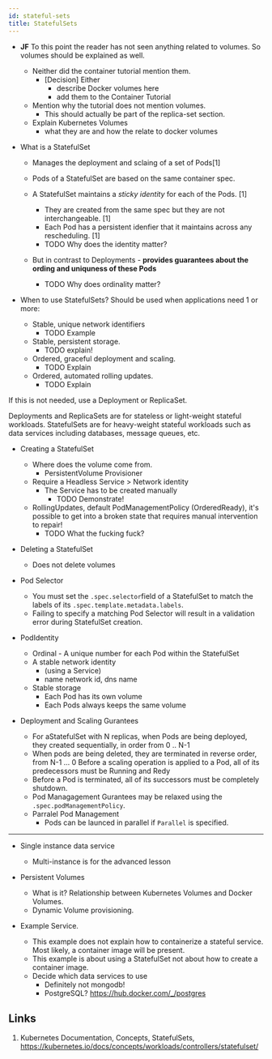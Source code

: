 ```yaml
---
id: stateful-sets
title: StatefulSets
---
```


* **JF** To this point the reader has not seen anything related to volumes. So volumes should be explained as well.
    * Neither did the container tutorial mention them.
        * [Decision] Either 
            * describe Docker volumes here 
            * add them to the Container Tutorial
    * Mention why the tutorial does not mention volumes.
        * This should actually be part of the replica-set section.
    * Explain Kubernetes Volumes
        * what they are and how the relate to docker volumes

* What is a StatefulSet
    * Manages the deployment and sclaing of a set of Pods[1]

    * Pods of a StatefulSet are based on the same container spec.
    * A StatefulSet maintains a *sticky identity* for each of the Pods. [1]
        * They are created from the same spec but they are not interchangeable. [1]
        * Each Pod has a persistent idenfier that it maintains across any rescheduling. [1]
        * TODO Why does the identity matter?
    * But in contrast to Deployments - **provides guarantees about the ording and uniquness of these Pods**
        * TODO Why does ordinality matter?

* When to use StatefulSets? Should be used when applications need 1 or more:
    * Stable, unique network identifiers
        * TODO Example
    * Stable, persistent storage.
        * TODO explain!
    * Ordered, graceful deployment and scaling.
        * TODO Explain
    * Ordered, automated rolling updates.
        * TODO Explain

If this is not needed, use a Deployment or ReplicaSet.

Deployments and ReplicaSets are for stateless or light-weight stateful workloads.
StatefulSets are for heavy-weight stateful workloads such as data services including databases, message queues, etc.

* Creating a StatefulSet
    * Where does the volume come from.
        * PersistentVolume Provisioner
    * Require a Headless Service > Network identity
        * The Service has to be created manually
            * TODO Demonstrate!
    * RollingUpdates, default PodManagementPolicy (OrderedReady), it's possible to get into a broken state that requires manual intervention to repair!
        * TODO What the fucking fuck?

* Deleting a StatefulSet
    * Does not delete volumes

* Pod Selector
    * You must set the `.spec.selector`field of a StatefulSet to match the labels of its `.spec.template.metadata.labels`.
    * Failing to specify a matching Pod Selector will result in a validation error during StatefulSet creation.

* PodIdentity
    * Ordinal - A unique number for each Pod within the StatefulSet
    * A stable network identity 
        * (using a Service)
        * name network id, dns name
    * Stable storage
        * Each Pod has its own volume
        * Each Pods always keeps the same volume

* Deployment and Scaling Gurantees
    * For aStatefulSet with N replicas, when Pods are being deployed, they created sequentially, in order from 0 .. N-1
    * When pods are being deleted, they are terminated in reverse order, from N-1 ... 0
    Before a scaling operation is applied to a Pod, all of its predecessors must be Running and Redy
    * Before a Pod is terminated, all of its successors must be completely shutdown.
    * Pod Managagement Gurantees may be relaxed using the `.spec.podManagementPolicy`.
    * Parralel Pod Management
        * Pods can be launced in parallel if `Parallel` is specified.

******************

* Single instance data service
    * Multi-instance is for the advanced lesson
* Persistent Volumes
    * What is it? Relationship between Kubernetes Volumes and Docker Volumes.
    * Dynamic Volume provisioning.

* Example Service.
    * This example does not explain how to containerize a stateful service. Most likely, a container image will be present.
    * This example is about using a StatefulSet not about how to create a container image.
    * Decide which data services to use
        * Definitely not mongodb!
        * PostgreSQL?
            https://hub.docker.com/_/postgres

## Links
1. Kubernetes Documentation, Concepts, StatefulSets, https://kubernetes.io/docs/concepts/workloads/controllers/statefulset/